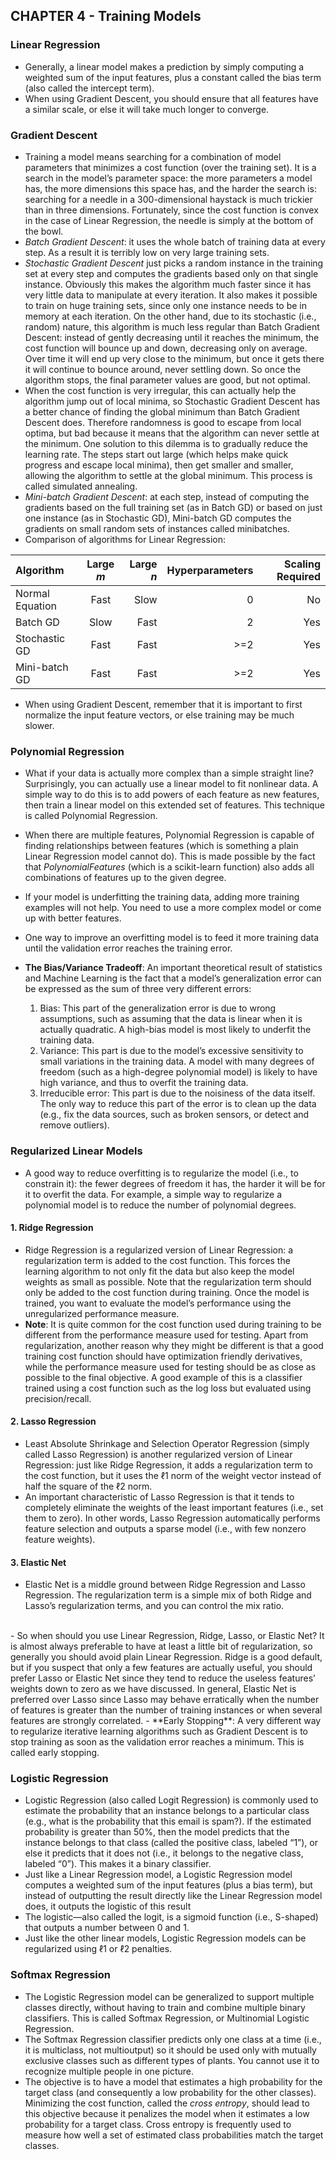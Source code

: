 ## CHAPTER 4 - Training Models

### Linear Regression
- Generally, a linear model makes a prediction by simply computing a weighted sum of the input features, plus a constant called the bias term (also called the intercept term).
- When using Gradient Descent, you should ensure that all features have a similar scale, or else it will take much longer to converge.

### Gradient Descent
- Training a model means searching for a combination of model parameters that minimizes a cost function (over the training set). It is a search in the model’s parameter space: the more parameters a model has, the more dimensions this space has, and the harder the search is: searching for a needle in a 300-dimensional haystack is much trickier than in three dimensions. Fortunately, since the cost function is convex in the case of Linear Regression, the needle is simply at the bottom of the bowl.
- *Batch Gradient Descent*: it uses the whole batch of training data at every step. As a result it is terribly low on very large training sets. 
- *Stochastic Gradient Descent* just picks a random instance in the training set at every step and computes the gradients based only on that single instance. Obviously this makes the algorithm much faster since it has very little data to manipulate at every iteration. It also makes it possible to train on huge training sets, since only one instance needs to be in memory at each iteration. On the other hand, due to its stochastic (i.e., random) nature, this algorithm is much less regular than Batch Gradient Descent: instead of gently decreasing until it reaches the minimum, the cost function will bounce up and down, decreasing only on average. Over time it will end up very close to the minimum, but once it gets there it will continue to bounce around, never settling down. So once the algorithm stops, the final parameter values are good, but not optimal.
- When the cost function is very irregular, this can actually help the algorithm jump out of local minima, so Stochastic Gradient Descent has a better chance of finding the global minimum than Batch Gradient Descent does. Therefore randomness is good to escape from local optima, but bad because it means that the algorithm can never settle at the minimum. One solution to this dilemma is to gradually reduce the learning rate. The steps start out large (which helps make quick progress and escape local minima), then get smaller and smaller, allowing the algorithm to settle at the global minimum. This process is called simulated annealing.
- *Mini-batch Gradient Descent*: at each step, instead of computing the gradients based on the full training set (as in Batch GD) or based on just one instance (as in Stochastic GD), Mini-batch GD computes the gradients on small random sets of instances called minibatches. 
- Comparison of algorithms for Linear Regression:  

| Algorithm | Large *m* | Large *n* | Hyperparameters | Scaling Required |
| :--------------- | :----------: | -----------: |------------------: |---------------: |
| Normal Equation | Fast | Slow | 0 | No |
| Batch GD | Slow | Fast | 2 | Yes	|
| Stochastic GD | Fast | Fast | >=2 | Yes |
| Mini-batch GD | Fast | Fast | >=2 | Yes |  

- When using Gradient Descent, remember that it is important to first normalize the input feature vectors, or else training may be much slower. 


### Polynomial Regression
- What if your data is actually more complex than a simple straight line? Surprisingly, you can actually use a linear model to fit nonlinear data. A simple way to do this is to add powers of each feature as new features, then train a linear model on this extended set of features. This technique is called Polynomial Regression.
- When there are multiple features, Polynomial Regression is capable of finding relationships between features (which is something a plain Linear Regression model cannot do). This is made possible by the fact that *PolynomialFeatures* (which is a scikit-learn function) also adds all combinations of features up to the given degree. 
- If your model is underfitting the training data, adding more training examples will not help. You need to use a more complex model or come up with better features.
- One way to improve an overfitting model is to feed it more training data until the validation error reaches the training error. 

- **The Bias/Variance Tradeoff**: An important theoretical result of statistics and Machine Learning is the fact that a model’s generalization error can be expressed as the sum of three very different
errors:
	1. Bias: This part of the generalization error is due to wrong assumptions, such as assuming that the data is linear when it is actually quadratic. A high-bias model is most likely to underfit the training data. 
	2. Variance: This part is due to the model’s excessive sensitivity to small variations in the training data. A model with many degrees of freedom (such as a high-degree polynomial model) is likely to have high variance, and thus to overfit the training data.
	3. Irreducible error: This part is due to the noisiness of the data itself. The only way to reduce this part of the error is to clean up the data (e.g., fix the data sources, such as broken sensors, or detect and remove outliers). 


### Regularized Linear Models
- A good way to reduce overfitting is to regularize the model (i.e., to constrain it): the fewer degrees of freedom it has, the harder it will be for it to overfit the data. For example, a simple way to regularize a polynomial model is to reduce the number of polynomial degrees.  
#### 1. Ridge Regression
- Ridge Regression is a regularized version of Linear Regression: a regularization term is added to the cost function. This forces the learning algorithm to not only fit the data but also keep the model weights as small as possible. Note that the regularization term should only be added to the cost function during training. Once the model is trained, you want to evaluate the model’s performance using the unregularized performance measure. 
- **Note**: It is quite common for the cost function used during training to be different from the performance measure used for testing. Apart from regularization, another reason why they might be different is that a good training cost function should have optimization friendly derivatives, while the performance measure used for testing should be as close as possible to the final objective. A good example of this is a classifier trained using a cost function such as the log loss but evaluated using precision/recall.  
#### 2. Lasso Regression
- Least Absolute Shrinkage and Selection Operator Regression (simply called Lasso Regression) is another regularized version of Linear Regression: just like Ridge Regression, it adds a regularization term to the cost function, but it uses the ℓ1 norm of the weight vector instead of half the square of the ℓ2 norm. 
- An important characteristic of Lasso Regression is that it tends to completely eliminate the weights of the least important features (i.e., set them to zero). In other words, Lasso Regression automatically performs feature selection and outputs a sparse model (i.e., with few nonzero feature weights).  
#### 3. Elastic Net
- Elastic Net is a middle ground between Ridge Regression and Lasso Regression. The regularization term is a simple mix of both Ridge and Lasso’s regularization terms, and you can control the mix ratio.   
<br>
- So when should you use Linear Regression, Ridge, Lasso, or Elastic Net? It is almost always preferable to have at least a little bit of regularization, so generally you should avoid plain Linear Regression. Ridge is a good default, but if you suspect that only a few features are actually useful, you should prefer Lasso or Elastic Net since they tend to reduce the useless features’ weights down to zero as we have discussed. In general, Elastic Net is preferred over Lasso since Lasso may behave erratically when the number of features is greater than the number of training instances or when several features are strongly correlated.
- **Early Stopping**: A very different way to regularize iterative learning algorithms such as Gradient Descent is to stop training as soon as the validation error reaches a minimum. This is called early stopping. 

### Logistic Regression
- Logistic Regression (also called Logit Regression) is commonly used to estimate the probability that an instance belongs to a particular class (e.g., what is the probability that this email is spam?). If the estimated probability is greater than 50%, then the model predicts that the instance belongs to that class (called the positive class, labeled “1”), or else it predicts that it does not (i.e., it belongs to the negative class, labeled “0”). This makes it a binary classifier.
- Just like a Linear Regression model, a Logistic Regression model computes a weighted sum of the input features (plus a bias term), but instead of outputting the result directly like the Linear Regression model does, it outputs the logistic of this result
- The logistic—also called the logit, is a sigmoid function (i.e., S-shaped) that outputs a number between 0 and 1.
- Just like the other linear models, Logistic Regression models can be regularized using ℓ1 or ℓ2 penalties.  

### Softmax Regression
- The Logistic Regression model can be generalized to support multiple classes directly, without having to train and combine multiple binary classifiers. This is called Softmax Regression, or Multinomial Logistic Regression.
- The Softmax Regression classifier predicts only one class at a time (i.e., it is multiclass, not multioutput) so it should be used only with mutually exclusive classes such as different types of plants. You cannot use it to recognize multiple people in one picture. 
- The objective is to have a model that estimates a high probability for the target class (and consequently a low probability for the other classes). Minimizing the cost function, called the *cross entropy*, should lead to this objective because it penalizes the model when it estimates a low probability for a target class. Cross entropy is frequently used to measure how well a set of estimated class probabilities match the target classes.



```python

```
